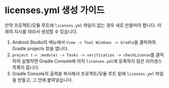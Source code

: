 # licenses.yml 생성 가이드

만약 프로젝트/모듈 루트에 `licenses.yml` 파일이 없는 경우 새로 만들어야 합니다. 아래의 지시를 따라서 생성할 수 있습니다.

1. Android Studio의 메뉴에서 `View -> Tool Windows -> Gradle`을 클릭하여 Gradle projects 창을 엽니다.
2. `project (-> :module) -> Tasks -> verification -> checkLicense`를 클릭하여 실행하면 Gradle Console에 아직 `licenses.yml`에 등록하지 않은 라이센스 목록이 뜹니다.
3. Gradle Console의 출력을 복사해서 프로젝트/모듈 루트 밑에 `licenses.yml` 파일을 만들고, 그 안에 붙여넣습니다.
